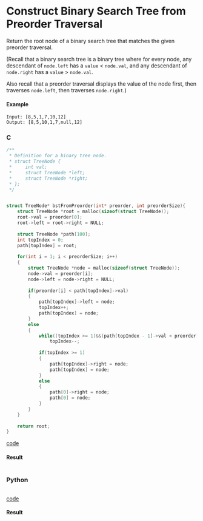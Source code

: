 # Construct Binary Search Tree from Preorder Traversal
Return the root node of a binary search tree that matches the given preorder traversal.

(Recall that a binary search tree is a binary tree where for every node, any descendant of `node.left` has a `value` < `node.val`, and any descendant of `node.right` has a `value` > `node.val`.  

Also recall that a preorder traversal displays the value of the node first, then traverses `node.left`, then traverses `node.right`.)

#### Example 
```
Input: [8,5,1,7,10,12]
Output: [8,5,10,1,7,null,12]
```

### C
```C
/**
 * Definition for a binary tree node.
 * struct TreeNode {
 *     int val;
 *     struct TreeNode *left;
 *     struct TreeNode *right;
 * };
 */


struct TreeNode* bstFromPreorder(int* preorder, int preorderSize){
    struct TreeNode *root = malloc(sizeof(struct TreeNode));
    root->val = preorder[0];
    root->left = root->right = NULL;
    
    struct TreeNode *path[100];
    int topIndex = 0;
    path[topIndex] = root;
    
    for(int i = 1; i < preorderSize; i++)
    {
        struct TreeNode *node = malloc(sizeof(struct TreeNode));
        node->val = preorder[i];
        node->left = node->right = NULL;
        
        if(preorder[i] < path[topIndex]->val)
        {
            path[topIndex]->left = node;
            topIndex++;
            path[topIndex] = node;
        }
        else
        {
            while((topIndex >= 1)&&(path[topIndex - 1]->val < preorder[i]))
                topIndex--;
            
            if(topIndex >= 1)
            {
                path[topIndex]->right = node;
                path[topIndex] = node;
            }
            else
            {
                path[0]->right = node;
                path[0] = node;
            }
        }
    }
    
    return root;
}
```
[code](C/construct-binary-search-tree-from-preorder-traversal.c)

#### Result
```

```

### Python 
```python

```
[code](Python/construct-binary-search-tree-from-preorder-traversal.py)

#### Result
```

```
